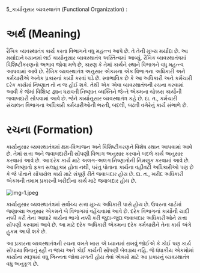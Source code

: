 5_કાર્યાનુસાર વ્યવસ્થાતંત્ર
(Functional Organization) :

# અર્થ (Meaning)

રૈખિક વ્યવસ્થાતંત્ર કાર્ય કરતા વિભાગને વધુ મહત્ત્વ આપે છે. તે તેની મુખ્ય મર્યાદા છે. આ મર્યાદાને ધ્યાનમાં લઈ કાર્યાનુસાર વ્યવસ્થાતંત્ર અસ્તિત્વમાં આવ્યું. રૈખિક વ્યવસ્થાતંત્રમાં વિશિષ્ટીકરણનો અભાવ જોવા મળે છે, કારણ કે તેમાં કાર્યને સ્થાને વિભાગને વધુ મહત્ત્વ આપવામાં આવે છે. રૈખિક વ્યવસ્થાતંત્ર અનુસાર એકમના એક વિભાગના અધિકારી અને કર્મચારીએ અનેક પ્રકારનાં કાર્યો કરવાં પડે છે. સ્વાભાવિક છે કે આ અધિકારી અને કર્મચારી દરેક કાર્યમાં નિષ્ણાત તો ન જ હોઈ શકે. તેથી એક એવા વ્યવસ્થાતંત્રની રચના કરવામાં આવી કે જેમાં વિશિષ્ટ જ્ઞાન ધરાવતી નિષ્ણાત વ્યક્તિને જે-તે એકમના ચોક્કસ કાર્યોની જવાબદારી સોંપવામાં આવે છે. જેને કાર્યાનુસાર વ્યવસ્થાતંત્ર કહે છે. દા. ત., કર્મચારી સંચાલન વિભાગના અધિકારી કર્મચારીઓની ભરતી, બદલી, બઢતી વગેરેનું કાર્ય સંભાળે છે.

# રચના (Formation)

કાર્યાનુસાર વ્યવસ્થાતંત્રમાં ક્ષમ-વિભાજન અને વિશિષ્ટીકરણને વિશેષ સ્થાન આપવામાં આવે છે. તેમાં સત્તા અને જવાબદારીની સોંપણી વિભાગ અનુસાર કરવાને બદલે કાર્ય અનુસાર કરવામાં આવે છે. આ દરેક કાર્ય માટે અલગ-અલગ નિષ્ણાતોની નિમણૂક કરવામાં આવે છે. આ નિષ્ણાતો ફક્ત સલાહકાર હોતા નથી, પરંતુ પોતાના કાર્યના વહીવટી અધિકારીઓ પણ છે કે જે પોતાને સોંપાયેલ કાર્ય માટે સંપૂર્ણ રીતે જવાબદાર હોય છે. દા. ત., ખરીદ અધિકારી એકમની તમામ પ્રકારની ખરીદીના કાર્ય માટે જવાબદાર હોય છે.

![img-1.jpeg](img-1.jpeg)

કાર્યાનુસાર વ્યવસ્થાતંત્રમાં સર્વોચ્ચ સત્તા મુખ્ય અધિકારી પાસે હોય છે. ઉપરના ચાર્ટમાં જણાવ્યા અનુસાર એકમને બે વિભાગમાં વહેંચવામાં આવે છે. દરેક વિભાગનાં કાર્યોની યાદી નક્કી કરી તેના આધારે કાર્યના ભાગો નક્કી કરી જુદા-જુદા જવાબદાર અધિકારીઓને સત્તા સોંપણી કરવામાં આવે છે. આ માટે દરેક અધિકારી એકમના દરેક કર્મચારીને તેના કાર્ય અંગે હુકમ આપી શકે છે.

આ પ્રકારના વ્યવસ્થાતંત્રની રચના વખતે ખાસ એ ધ્યાનમાં રાખવું જોઈએ કે કોઈ પણ કાર્ય સોંપાયા વિનાનું રહી ન જાય અને કોઈ કાર્યની સોંપણી બેવડાય નહિ. જે ધંધાકીય એકમોમાં કાર્યોના સ્વરૂપમાં વધુ ભિન્નતા જોવા મળતી હોય તેવાં એકમો માટે આ પ્રકારનું વ્યવસ્થાતંત્ર વધુ અનુકૂળ છે.
